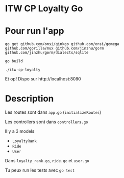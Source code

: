 # ITW CP Loyalty Go

# Pour run l'app

`go get github.com/onsi/ginkgo github.com/onsi/gomega github.com/gorilla/mux github.com/jinzhu/gorm github.com/jinzhu/gorm/dialects/sqlite`

`go build`

`./itw-cp-loyalty`

Et op! Dispo sur http://localhost:8080

# Description

Les routes sont dans `app.go` (`initializeRoutes`)

Les controllers sont dans `controllers.go`

Il y a 3 models

* `LoyaltyRank`
* `Ride`
* `User`

Dans `loyalty_rank.go`, `ride.go` et `user.go`

Tu peux run les tests avec `go test`
